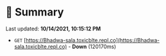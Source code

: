 # 📖 Summary
Last updated: **10/14/2021, 10:15:12 PM**

- `GET` [https://Bhadwa-sala.toxicblte.repl.co](https://Bhadwa-sala.toxicblte.repl.co) - **Down** (120170ms)
